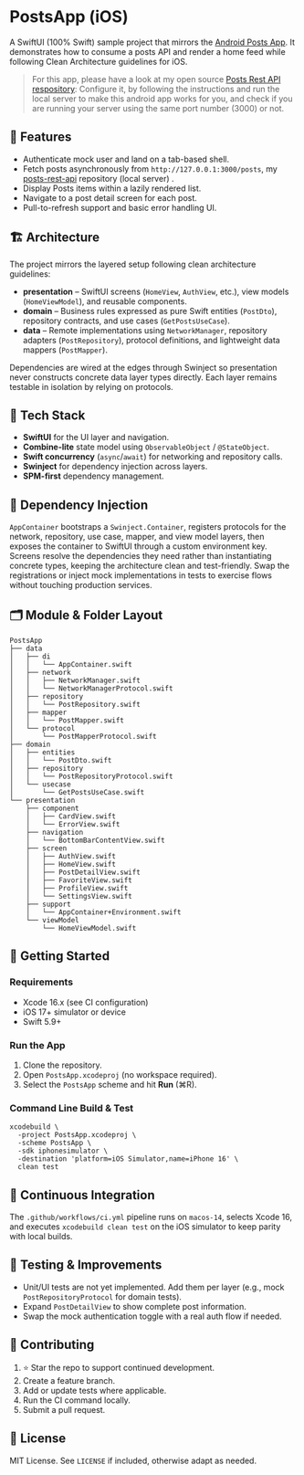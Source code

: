 # PostsApp (iOS)

A SwiftUI (100% Swift) sample project that mirrors the [Android Posts App](https://github.com/hassaanjamil/android-posts-app). It demonstrates how to consume a posts API and render a home feed while following Clean Architecture guidelines for iOS.

  > For this app, please have a look at my open source [Posts Rest API respository](https://github.com/hassaanjamil/node-posts-rest-api):
Configure it, by following the instructions and run the local server to make this android app works for you, and check if you are running your server using the same port number (3000) or not.

## 📱 Features
- Authenticate mock user and land on a tab-based shell.
- Fetch posts asynchronously from `http://127.0.0.1:3000/posts`, my [posts-rest-api](https://github.com/hassaanjamil/node-posts-rest-api) repository (local server) .
- Display Posts items within a lazily rendered list.
- Navigate to a post detail screen for each post.
- Pull-to-refresh support and basic error handling UI.

## 🏗 Architecture
The project mirrors the layered setup following clean architecture guidelines:

- **presentation** – SwiftUI screens (`HomeView`, `AuthView`, etc.), view models (`HomeViewModel`), and reusable components.
- **domain** – Business rules expressed as pure Swift entities (`PostDto`), repository contracts, and use cases (`GetPostsUseCase`).
- **data** – Remote implementations using `NetworkManager`, repository adapters (`PostRepository`), protocol definitions, and lightweight data mappers (`PostMapper`).

Dependencies are wired at the edges through Swinject so presentation never constructs concrete data layer types directly. Each layer remains testable in isolation by relying on protocols.

## 🧩 Tech Stack
- **SwiftUI** for the UI layer and navigation.
- **Combine-lite** state model using `ObservableObject` / `@StateObject`.
- **Swift concurrency** (`async`/`await`) for networking and repository calls.
- **Swinject** for dependency injection across layers.
- **SPM-first** dependency management.

## 🧬 Dependency Injection
`AppContainer` bootstraps a `Swinject.Container`, registers protocols for the network, repository, use case, mapper, and view model layers, then exposes the container to SwiftUI through a custom environment key. Screens resolve the dependencies they need rather than instantiating concrete types, keeping the architecture clean and test-friendly. Swap the registrations or inject mock implementations in tests to exercise flows without touching production services.

## 🗂 Module & Folder Layout
```
PostsApp
├── data
│   ├── di
│   │   └── AppContainer.swift
│   ├── network
│   │   ├── NetworkManager.swift
│   │   └── NetworkManagerProtocol.swift
│   ├── repository
│   │   └── PostRepository.swift
│   ├── mapper
│   │   └── PostMapper.swift
│   └── protocol
│       └── PostMapperProtocol.swift
├── domain
│   ├── entities
│   │   └── PostDto.swift
│   ├── repository
│   │   └── PostRepositoryProtocol.swift
│   └── usecase
│       └── GetPostsUseCase.swift
└── presentation
    ├── component
    │   ├── CardView.swift
    │   └── ErrorView.swift
    ├── navigation
    │   └── BottomBarContentView.swift
    ├── screen
    │   ├── AuthView.swift
    │   ├── HomeView.swift
    │   ├── PostDetailView.swift
    │   ├── FavoriteView.swift
    │   ├── ProfileView.swift
    │   └── SettingsView.swift
    ├── support
    │   └── AppContainer+Environment.swift
    └── viewModel
        └── HomeViewModel.swift
```

## 🚀 Getting Started
### Requirements
- Xcode 16.x (see CI configuration)
- iOS 17+ simulator or device
- Swift 5.9+

### Run the App
1. Clone the repository.
2. Open `PostsApp.xcodeproj` (no workspace required).
3. Select the `PostsApp` scheme and hit **Run** (⌘R).

### Command Line Build & Test
```
xcodebuild \
  -project PostsApp.xcodeproj \
  -scheme PostsApp \
  -sdk iphonesimulator \
  -destination 'platform=iOS Simulator,name=iPhone 16' \
  clean test
```

## 🔄 Continuous Integration
The `.github/workflows/ci.yml` pipeline runs on `macos-14`, selects Xcode 16, and executes `xcodebuild clean test` on the iOS simulator to keep parity with local builds.

## 🧪 Testing & Improvements
- Unit/UI tests are not yet implemented. Add them per layer (e.g., mock `PostRepositoryProtocol` for domain tests).
- Expand `PostDetailView` to show complete post information.
- Swap the mock authentication toggle with a real auth flow if needed.

## 🤝 Contributing
1. ⭐️ Star the repo to support continued development.
2. Create a feature branch.
3. Add or update tests where applicable.
4. Run the CI command locally.
5. Submit a pull request.

## 📄 License
MIT License. See `LICENSE` if included, otherwise adapt as needed.
